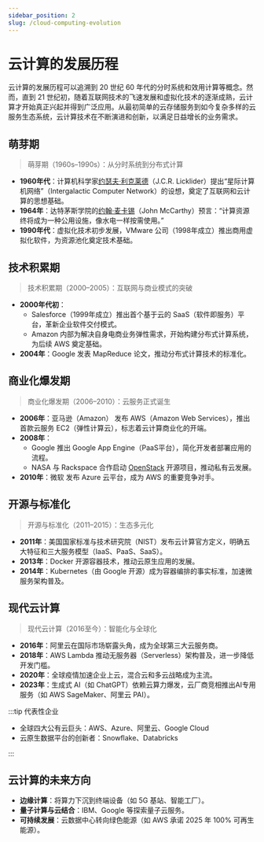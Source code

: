 ```yaml
---
sidebar_position: 2
slug: /cloud-computing-evolution
---
```


# 云计算的发展历程

云计算的发展历程可以追溯到 20 世纪 60 年代的分时系统和效用计算等概念。然而，直到 21 世纪初，随着互联网技术的飞速发展和虚拟化技术的逐渐成熟，云计算才开始真正兴起并得到广泛应用。从最初简单的云存储服务到如今复杂多样的云服务生态系统，云计算技术在不断演进和创新，以满足日益增长的业务需求。

## 萌芽期

> 萌芽期（1960s–1990s）：从分时系统到分布式计算

- **1960年代**：计算机科学家[约瑟夫·利克莱德](https://zh.wikipedia.org/zh-cn/%E7%BA%A6%E7%91%9F%E5%A4%AB%C2%B7%E5%88%A9%E5%85%8B%E8%8E%B1%E5%BE%B7)（J.C.R. Licklider）提出“星际计算机网络”（Intergalactic Computer Network）的设想，奠定了互联网和云计算的思想基础。
- **1964年**：达特茅斯学院的[约翰·麦卡锡](/halloffame/john-mccarthy/)（John McCarthy）预言：“计算资源终将成为一种公用设施，像水电一样按需使用。”
- **1990年代**：虚拟化技术初步发展，VMware 公司（1998年成立）推出商用虚拟化软件，为资源池化奠定技术基础。



## 技术积累期

> 技术积累期（2000–2005）：互联网与商业模式的突破

- **2000年代初**：
  - Salesforce（1999年成立）推出首个基于云的 SaaS（软件即服务）平台，革新企业软件交付模式。
  - Amazon 内部为解决自身电商业务弹性需求，开始构建分布式计算系统，为后续 AWS 奠定基础。
- **2004年**：Google 发表 MapReduce 论文，推动分布式计算技术的标准化。



## 商业化爆发期

> 商业化爆发期（2006–2010）：云服务正式诞生

- **2006年**：亚马逊（Amazon） 发布 AWS（Amazon Web Services），推出首款云服务 EC2（弹性计算云），标志着云计算商业化的开端。
- **2008年**：
  - Google 推出 Google App Engine（PaaS平台），简化开发者部署应用的流程。
  - NASA 与 Rackspace 合作启动 [OpenStack](https://www.openstack.org) 开源项目，推动私有云发展。
- **2010年**：微软 发布 Azure 云平台，成为 AWS 的重要竞争对手。



## 开源与标准化

> 开源与标准化（2011–2015）：生态多元化

- **2011年**：美国国家标准与技术研究院（NIST）发布云计算官方定义，明确五大特征和三大服务模型（IaaS、PaaS、SaaS）。
- **2013年**：Docker 开源容器技术，推动云原生应用的发展。
- **2014年**：Kubernetes（由 Google 开源）成为容器编排的事实标准，加速微服务架构普及。



## 现代云计算

> 现代云计算（2016至今）：智能化与全球化

- **2016年**：阿里云在国际市场崭露头角，成为全球第三大云服务商。
- **2018年**：AWS Lambda 推动无服务器（Serverless）架构普及，进一步降低开发门槛。
- **2020年**：全球疫情加速企业上云，混合云和多云战略成为主流。
- **2023年**：生成式 AI（如 ChatGPT）依赖云算力爆发，云厂商竞相推出AI专用服务（如 AWS SageMaker、阿里云 PAI）。

:::tip 代表性企业

- 全球四大公有云巨头：AWS、Azure、阿里云、Google Cloud
- 云原生数据平台的创新者：Snowflake、Databricks

:::



## 云计算的未来方向

- **边缘计算**：将算力下沉到终端设备（如 5G 基站、智能工厂）。
- **量子计算与云结合**：IBM、Google 等探索量子云服务。
- **可持续发展**：云数据中心转向绿色能源（如 AWS 承诺 2025 年 100% 可再生能源）。

